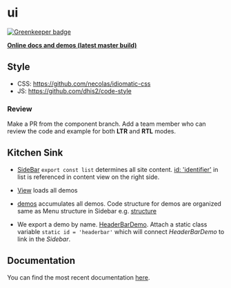 # ui

[![Greenkeeper badge](https://badges.greenkeeper.io/dhis2/ui.svg)](https://greenkeeper.io/)

**[Online docs and demos (latest master build)](https://d2-ci.github.io/ui/)**

## Style

-   CSS: https://github.com/necolas/idiomatic-css
-   JS: https://github.com/dhis2/code-style

### Review

Make a PR from the component branch. Add a team member who can review the code and example for both **LTR** and **RTL** modes.

## Kitchen Sink

-   [SideBar](https://github.com/dhis2/ui/blob/master/example-app/src/SideBar/index.js) `export const list` determines all site content. [id: 'identifier'](https://github.com/dhis2/ui/blob/master/example-app/src/Sidebar/index.js#L18) in list is referenced in content view on the right side.

-   [View](https://github.com/dhis2/ui/blob/master/example-app/src/View/index.js) loads all demos

-   [demos](https://github.com/dhis2/ui/blob/master/example-app/src/demos/index.js) accumulates all demos. Code structure for demos are organized same as Menu structure in Sidebar e.g. [structure](https://github.com/dhis2/ui/tree/master/example-app/src/demos)

-   We export a demo by name. [HeaderBarDemo](https://github.com/dhis2/ui/blob/master/example-app/src/demos/Organisms/HeaderBar/index.js). Attach a static class variable `static id = 'headerbar'` which will connect _HeaderBarDemo_ to link in the _Sidebar_.

## Documentation

You can find the most recent documentation [here](https://github.com/facebookincubator/create-react-app/blob/master/packages/react-scripts/template/README.md).

